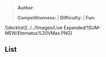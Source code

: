 # 

> **Author**: 
> 
> **Competitiveness:**  | **Difficulty:**  | **Fun:** 

![decklist](../../!Images/Live Expanded/1SUM-MEW/Eternatus%20VMax.PNG)

## List
